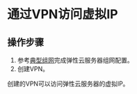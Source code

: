 # 通过VPN访问虚拟IP<a name="zh-cn_topic_0097599260"></a>

## 操作步骤<a name="section18255124583417"></a>

1.  参考[典型组网](虚拟IP简介.md#section766193134213)完成弹性云服务器组网配置。
2.  创建VPN。

创建的VPN可以访问弹性云服务器的虚拟IP。

